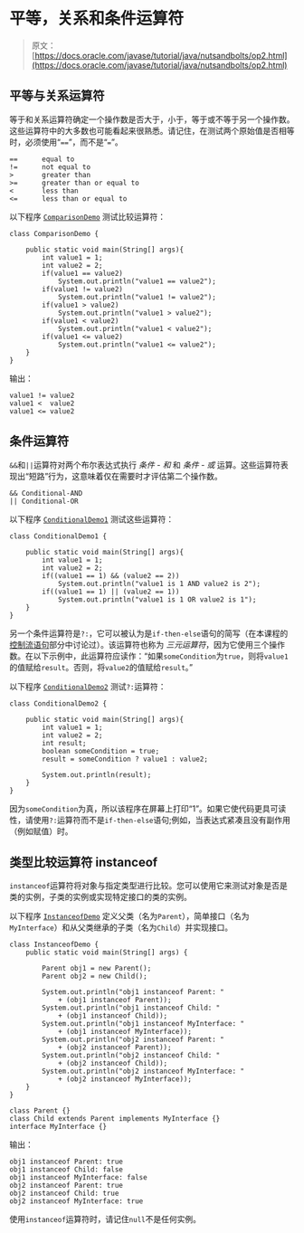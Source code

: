 # 平等，关系和条件运算符

> 原文： [https://docs.oracle.com/javase/tutorial/java/nutsandbolts/op2.html](https://docs.oracle.com/javase/tutorial/java/nutsandbolts/op2.html)

## 平等与关系运算符

等于和关系运算符确定一个操作数是否大于，小于，等于或不等于另一个操作数。这些运算符中的大多数也可能看起来很熟悉。请记住，在测试两个原始值是否相等时，必须使用“`==`”，而不是“`=`”。

```
==      equal to
!=      not equal to
>       greater than
>=      greater than or equal to
<       less than
<=      less than or equal to

```

以下程序 [`ComparisonDemo`](examples/ComparisonDemo.java) 测试比较运算符：

```
class ComparisonDemo {

    public static void main(String[] args){
        int value1 = 1;
        int value2 = 2;
        if(value1 == value2)
            System.out.println("value1 == value2");
        if(value1 != value2)
            System.out.println("value1 != value2");
        if(value1 > value2)
            System.out.println("value1 > value2");
        if(value1 < value2)
            System.out.println("value1 < value2");
        if(value1 <= value2)
            System.out.println("value1 <= value2");
    }
}

```

输出：

```
value1 != value2
value1 <  value2
value1 <= value2

```

## 条件运算符

`&&`和`||`运算符对两个布尔表达式执行 _条件 - 和_ 和 _条件 - 或_ 运算。这些运算符表现出“短路”行为，这意味着仅在需要时才评估第二个操作数。

```
&& Conditional-AND
|| Conditional-OR

```

以下程序 [`ConditionalDemo1`](examples/ConditionalDemo1.java) 测试这些运算符：

```
class ConditionalDemo1 {

    public static void main(String[] args){
        int value1 = 1;
        int value2 = 2;
        if((value1 == 1) && (value2 == 2))
            System.out.println("value1 is 1 AND value2 is 2");
        if((value1 == 1) || (value2 == 1))
            System.out.println("value1 is 1 OR value2 is 1");
    }
}

```

另一个条件运算符是`?:`，它可以被认为是`if-then-else`语句的简写（在本课程的[控制流语句](flow.html)部分中讨论过）。该运算符也称为 _三元运算符_，因为它使用三个操作数。在以下示例中，此运算符应读作：“如果`someCondition`为`true`，则将`value1`的值赋给`result`。否则，将`value2`的值赋给`result`。”

以下程序 [`ConditionalDemo2`](examples/ConditionalDemo2.java) 测试`?:`运算符：

```
class ConditionalDemo2 {

    public static void main(String[] args){
        int value1 = 1;
        int value2 = 2;
        int result;
        boolean someCondition = true;
        result = someCondition ? value1 : value2;

        System.out.println(result);
    }
}

```

因为`someCondition`为真，所以该程序在屏幕上打印“1”。如果它使代码更具可读性，请使用`?:`运算符而不是`if-then-else`语句;例如，当表达式紧凑且没有副作用（例如赋值）时。

## 类型比较运算符 instanceof

`instanceof`运算符将对象与指定类型进行比较。您可以使用它来测试对象是否是类的实例，子类的实例或实现特定接口的类的实例。

以下程序 [`InstanceofDemo`](examples/InstanceofDemo.java) 定义父类（名为`Parent`），简单接口（名为`MyInterface`）和从父类继承的子类（名为`Child`）并实现接口。

```
class InstanceofDemo {
    public static void main(String[] args) {

        Parent obj1 = new Parent();
        Parent obj2 = new Child();

        System.out.println("obj1 instanceof Parent: "
            + (obj1 instanceof Parent));
        System.out.println("obj1 instanceof Child: "
            + (obj1 instanceof Child));
        System.out.println("obj1 instanceof MyInterface: "
            + (obj1 instanceof MyInterface));
        System.out.println("obj2 instanceof Parent: "
            + (obj2 instanceof Parent));
        System.out.println("obj2 instanceof Child: "
            + (obj2 instanceof Child));
        System.out.println("obj2 instanceof MyInterface: "
            + (obj2 instanceof MyInterface));
    }
}

class Parent {}
class Child extends Parent implements MyInterface {}
interface MyInterface {}

```

输出：

```
obj1 instanceof Parent: true
obj1 instanceof Child: false
obj1 instanceof MyInterface: false
obj2 instanceof Parent: true
obj2 instanceof Child: true
obj2 instanceof MyInterface: true

```

使用`instanceof`运算符时，请记住`null`不是任何实例。